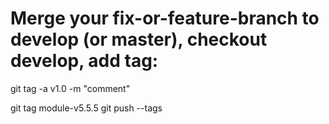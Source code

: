 # Merge your fix-or-feature-branch to develop (or master), checkout develop, add tag:
git tag -a v1.0 -m "comment"


git tag module-v5.5.5
git push --tags
